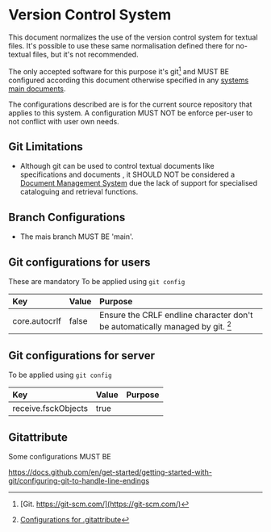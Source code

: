 # Version Control System

This document normalizes the use of the version control system for textual files. It's possible to use these same normalisation defined there for no-textual files, but it's not recommended.

The only accepted software for this purpose it's git[^git] and MUST BE configured according this document otherwise specified in any [systems main documents](Systems%20Main%20Documents.md).

The configurations described are is for the current source repository that applies to this system. A configuration MUST NOT be enforce per-user to not conflict with user own needs.

## Git Limitations

-   Although git can be used to control textual documents like specifications and documents , it SHOULD NOT be considered a [Document Management System](../../../Taxonomy/Management/Management%20Systems/Document%20Management%20System.md) due the lack of support for specialised cataloguing and retrieval functions.

## Branch Configurations

-   The mais branch MUST BE 'main'.

## Git configurations for users

These are mandatory To be applied using `git config`

| Key           | Value | Purpose                                                                               |
| :------------ | :---- | :------------------------------------------------------------------------------------ |
| core.autocrlf | false | Ensure the CRLF endline character don't be automatically managed by git. [^attribute] |

## Git configurations for server

To be applied using `git config`

| Key                 | Value | Purpose |
| :------------------ | :---- | :------ |
| receive.fsckObjects | true  |         |

## Gitattribute

Some configurations MUST BE

<https://docs.github.com/en/get-started/getting-started-with-git/configuring-git-to-handle-line-endings>

[^git]: [Git. https://git-scm.com/](https://git-scm.com/)
[^attribute]: [Configurations for .gitattribute](#gitattribute)
